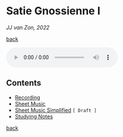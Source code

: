 Satie Gnossienne Ⅰ
==================

*JJ van Zon, 2022*

[back](..)

<audio controls>
  <source src="recording/satie-gnossienne-1-recording-320-kbps.mp3" type="audio/mpeg">
  Your browser does not support the audio element. <a href="recording/satie-gnossienne-1-recording-320-kbps.mp3" download>Download file</a>
</audio>

Contents
--------

- [Recording](recording)
- [Sheet Music](sheet-music)
- [Sheet Music Simplified](sheet-music-simplified) `[ Draft ]`
- [Studying Notes](satie-gnossienne-1-studying-notes.md)

[back](..)